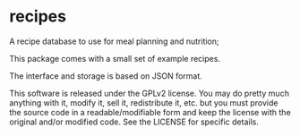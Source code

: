 recipes
=======

A recipe database to use for meal planning and nutrition;

This package comes with a small set of example recipes.

The interface and storage is based on JSON format.

This software is released under the GPLv2 license. You may do pretty much anything with it, modify it, sell it, redistribute it, etc. but you must provide the source code in a readable/modifiable form and keep the license with the original and/or modified code. See the LICENSE for specific details.
